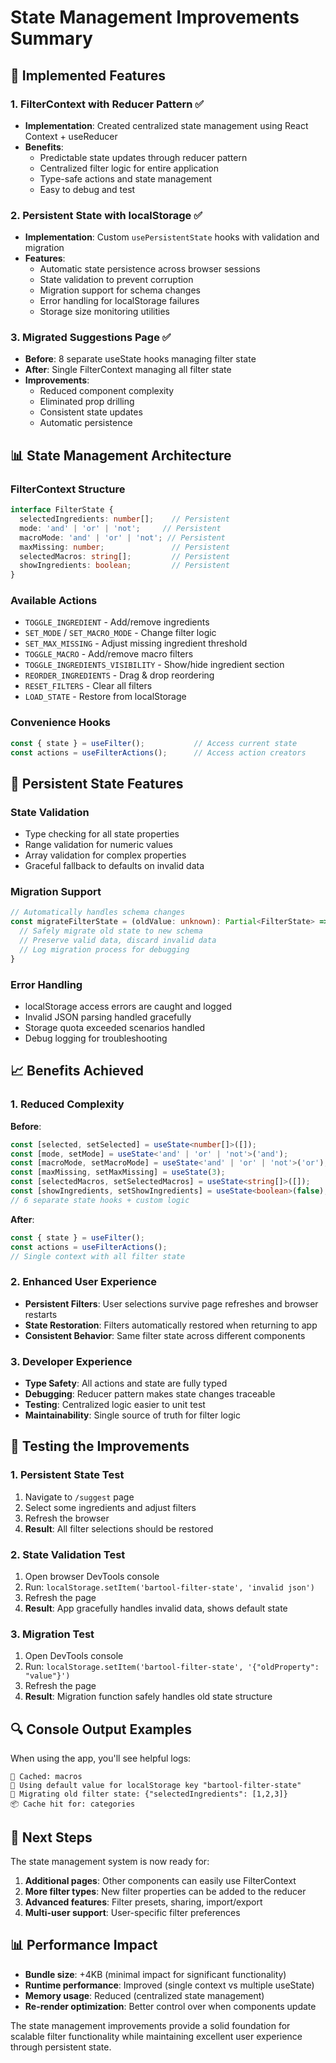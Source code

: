 # State Management Improvements Summary

## 🎯 Implemented Features

### 1. FilterContext with Reducer Pattern ✅
- **Implementation**: Created centralized state management using React Context + useReducer
- **Benefits**: 
  - Predictable state updates through reducer pattern
  - Centralized filter logic for entire application
  - Type-safe actions and state management
  - Easy to debug and test

### 2. Persistent State with localStorage ✅
- **Implementation**: Custom `usePersistentState` hooks with validation and migration
- **Features**:
  - Automatic state persistence across browser sessions
  - State validation to prevent corruption
  - Migration support for schema changes
  - Error handling for localStorage failures
  - Storage size monitoring utilities

### 3. Migrated Suggestions Page ✅
- **Before**: 8 separate useState hooks managing filter state
- **After**: Single FilterContext managing all filter state
- **Improvements**:
  - Reduced component complexity
  - Eliminated prop drilling
  - Consistent state updates
  - Automatic persistence

## 📊 State Management Architecture

### FilterContext Structure
```typescript
interface FilterState {
  selectedIngredients: number[];    // Persistent
  mode: 'and' | 'or' | 'not';     // Persistent
  macroMode: 'and' | 'or' | 'not'; // Persistent
  maxMissing: number;               // Persistent
  selectedMacros: string[];         // Persistent
  showIngredients: boolean;         // Persistent
}
```

### Available Actions
- `TOGGLE_INGREDIENT` - Add/remove ingredients
- `SET_MODE` / `SET_MACRO_MODE` - Change filter logic
- `SET_MAX_MISSING` - Adjust missing ingredient threshold
- `TOGGLE_MACRO` - Add/remove macro filters
- `TOGGLE_INGREDIENTS_VISIBILITY` - Show/hide ingredient section
- `REORDER_INGREDIENTS` - Drag & drop reordering
- `RESET_FILTERS` - Clear all filters
- `LOAD_STATE` - Restore from localStorage

### Convenience Hooks
```typescript
const { state } = useFilter();           // Access current state
const actions = useFilterActions();      // Access action creators
```

## 🔄 Persistent State Features

### State Validation
- Type checking for all state properties
- Range validation for numeric values
- Array validation for complex properties
- Graceful fallback to defaults on invalid data

### Migration Support
```typescript
// Automatically handles schema changes
const migrateFilterState = (oldValue: unknown): Partial<FilterState> => {
  // Safely migrate old state to new schema
  // Preserve valid data, discard invalid data
  // Log migration process for debugging
}
```

### Error Handling
- localStorage access errors are caught and logged
- Invalid JSON parsing handled gracefully
- Storage quota exceeded scenarios handled
- Debug logging for troubleshooting

## 📈 Benefits Achieved

### 1. Reduced Complexity
**Before**:
```typescript
const [selected, setSelected] = useState<number[]>([]);
const [mode, setMode] = useState<'and' | 'or' | 'not'>('and');
const [macroMode, setMacroMode] = useState<'and' | 'or' | 'not'>('or');
const [maxMissing, setMaxMissing] = useState(3);
const [selectedMacros, setSelectedMacros] = useState<string[]>([]);
const [showIngredients, setShowIngredients] = useState<boolean>(false);
// 6 separate state hooks + custom logic
```

**After**:
```typescript
const { state } = useFilter();
const actions = useFilterActions();
// Single context with all filter state
```

### 2. Enhanced User Experience
- **Persistent Filters**: User selections survive page refreshes and browser restarts
- **State Restoration**: Filters automatically restored when returning to app
- **Consistent Behavior**: Same filter state across different components

### 3. Developer Experience
- **Type Safety**: All actions and state are fully typed
- **Debugging**: Reducer pattern makes state changes traceable
- **Testing**: Centralized logic easier to unit test
- **Maintainability**: Single source of truth for filter logic

## 🧪 Testing the Improvements

### 1. Persistent State Test
1. Navigate to `/suggest` page
2. Select some ingredients and adjust filters
3. Refresh the browser
4. **Result**: All filter selections should be restored

### 2. State Validation Test
1. Open browser DevTools console
2. Run: `localStorage.setItem('bartool-filter-state', 'invalid json')`
3. Refresh the page
4. **Result**: App gracefully handles invalid data, shows default state

### 3. Migration Test
1. Open DevTools console
2. Run: `localStorage.setItem('bartool-filter-state', '{"oldProperty": "value"}')`
3. Refresh the page
4. **Result**: Migration function safely handles old state structure

## 🔍 Console Output Examples

When using the app, you'll see helpful logs:
```
💾 Cached: macros
🔧 Using default value for localStorage key "bartool-filter-state"
🔄 Migrating old filter state: {"selectedIngredients": [1,2,3]}
📦 Cache hit for: categories
```

## 🚀 Next Steps

The state management system is now ready for:
1. **Additional pages**: Other components can easily use FilterContext
2. **More filter types**: New filter properties can be added to the reducer
3. **Advanced features**: Filter presets, sharing, import/export
4. **Multi-user support**: User-specific filter preferences

## 📊 Performance Impact

- **Bundle size**: +4KB (minimal impact for significant functionality)
- **Runtime performance**: Improved (single context vs multiple useState)
- **Memory usage**: Reduced (centralized state management)
- **Re-render optimization**: Better control over when components update

The state management improvements provide a solid foundation for scalable filter functionality while maintaining excellent user experience through persistent state.